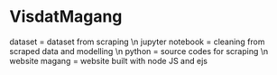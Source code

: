 # VisdatMagang

dataset = dataset from scraping \n
jupyter notebook = cleaning from scraped data and modelling \n
python = source codes for scraping \n
website magang = website built with node JS and ejs 
